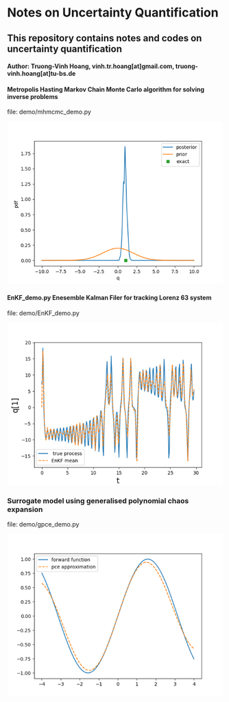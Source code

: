 # Notes on Uncertainty Quantification
## This repository contains notes and codes on uncertainty quantification
#### Author: Truong-Vinh Hoang,  vinh.tr.hoang[at]gmail.com, truong-vinh.hoang[at]tu-bs.de

#### Metropolis Hasting Markov Chain Monte Carlo algorithm for solving inverse problems
file: demo/mhmcmc_demo.py 

![alt text](https://github.com/vinh-tr-hoang/UQ/blob/master/demo/mcmc.png)

#### EnKF_demo.py Enesemble Kalman Filer for tracking Lorenz 63 system
file: demo/EnKF_demo.py

![alt text](https://github.com/vinh-tr-hoang/UQ/blob/master/demo/EnKF.png)

### Surrogate model using generalised polynomial chaos expansion 
file: demo/gpce_demo.py

![alt text](https://github.com/vinh-tr-hoang/UQ/blob/master/demo/gpce.png)


